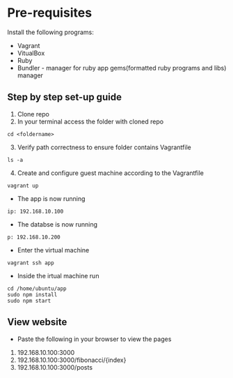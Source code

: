 # Pre-requisites
Install the following programs:
- Vagrant
- VitualBox
- Ruby
- Bundler - manager for ruby app gems(formatted ruby programs and libs) manager

## Step by step set-up guide

1. Clone repo
2. In your terminal access the folder with cloned repo
```
cd <foldername>
```
3. Verify path correctness to ensure folder contains Vagrantfile
```
ls -a
```
4. Create and configure guest machine according to the Vagrantfile
```
vagrant up
```

- The app is now running
```
ip: 192.168.10.100
```
- The databse is now running
```
p: 192.168.10.200
```
- Enter the virtual machine
```
vagrant ssh app
```
- Inside the irtual machine run
```
cd /home/ubuntu/app
sudo npm install
sudo npm start
```

## View website
- Paste the following in your browser to view the pages
1. 192.168.10.100:3000
2. 192.168.10.100:3000/fibonacci/{index}
2. 192.168.10.100:3000/posts